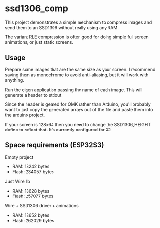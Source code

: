 # ssd1306_comp

This project demonstrates a simple mechanism to compress images and send them to an SSD1306 without really using any RAM.

The variant RLE compression is often good for doing simple full screen animations, or just static screens.

## Usage

Prepare some images that are the same size as your screen. I recommend saving them as monochrome to avoid anti-aliasing, but it will work with anything.

Run the cigen application passing the name of each image. This will generate a header to stdout

Since the header is geared for QMK rather than Arduino, you'll probably want to just copy the generated arrays out of the file and paste them into the arduino project.

If your screen is 128x64 then you need to change the SSD1306_HEIGHT define to reflect that. It's currently configured for 32

## Space requirements (ESP32S3)

Empty project
- RAM: 18242 bytes
- Flash: 234057 bytes

Just Wire lib
- RAM: 18628 bytes
- Flash: 257077 bytes

Wire + SSD1306 driver + animations
- RAM: 18652 bytes
- Flash: 262029 bytes
